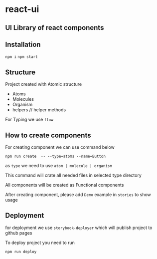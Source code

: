 # react-ui

## UI Library of react components

## Installation

`npm i`
`npm start`

## Structure

Project created with Atomic structure
- Atoms
- Molecules
- Organism
- helpers // helper methods

For Typing we use `flow`

## How to create components

For creating component we can use command below

`npm run create  -- --type=atoms --name=Button`

as `type` we need to use `atom | molecule | organism`

This command will crate all needed files in selected type directory

All components will be created as Functional components

After creating component, please add `Demo` example in `stories` to show usage

## Deployment

for deployment we use `storybook-deployer` which will publish project to github pages

To deploy project you need to run

`npm run deploy`
